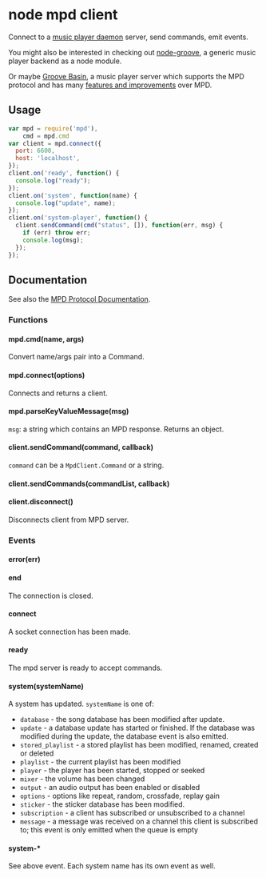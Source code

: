 # node mpd client

Connect to a [music player daemon](http://musicpd.org) server, send commands,
emit events.

You might also be interested in checking out
[node-groove](https://github.com/andrewrk/node-groove),
a generic music player backend as a node module.

Or maybe [Groove Basin](https://github.com/andrewrk/groovebasin),
a music player server which supports the MPD protocol and has many
[features and improvements](http://andrewkelley.me/post/quest-build-ultimate-music-player.html)
over MPD.

## Usage

```js
var mpd = require('mpd'),
    cmd = mpd.cmd
var client = mpd.connect({
  port: 6600,
  host: 'localhost',
});
client.on('ready', function() {
  console.log("ready");
});
client.on('system', function(name) {
  console.log("update", name);
});
client.on('system-player', function() {
  client.sendCommand(cmd("status", []), function(err, msg) {
    if (err) throw err;
    console.log(msg);
  });
});
```

## Documentation

See also the [MPD Protocol Documentation](http://www.musicpd.org/doc/protocol/).

### Functions

#### mpd.cmd(name, args)

Convert name/args pair into a Command.

#### mpd.connect(options)

Connects and returns a client.

#### mpd.parseKeyValueMessage(msg)

`msg`: a string which contains an MPD response.
Returns an object.

#### client.sendCommand(command, callback)

`command` can be a `MpdClient.Command` or a string.

#### client.sendCommands(commandList, callback)

#### client.disconnect()

Disconnects client from MPD server.

### Events

#### error(err)

#### end

The connection is closed.

#### connect

A socket connection has been made.

#### ready

The mpd server is ready to accept commands.

#### system(systemName)

A system has updated. `systemName` is one of:

  * `database` - the song database has been modified after update.
  * `update` - a database update has started or finished. If the database was
    modified during the update, the database event is also emitted.
  * `stored_playlist` - a stored playlist has been modified, renamed, created
    or deleted
  * `playlist` - the current playlist has been modified
  * `player` - the player has been started, stopped or seeked
  * `mixer` - the volume has been changed
  * `output` - an audio output has been enabled or disabled
  * `options` - options like repeat, random, crossfade, replay gain
  * `sticker` - the sticker database has been modified.
  * `subscription` - a client has subscribed or unsubscribed to a channel
  * `message` - a message was received on a channel this client is subscribed
    to; this event is only emitted when the queue is empty

#### system-*

See above event. Each system name has its own event as well.
